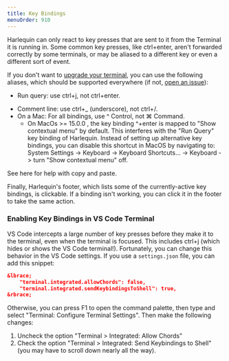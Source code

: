 ```yaml
---
title: Key Bindings
menuOrder: 910
---
```


<script>
    import Key from "$lib/components/key.svelte"
    import Tip from "$lib/components/tip.svelte"
    import Link from "$lib/components/link.svelte"
</script>

Harlequin can only react to key presses that are sent to it from the Terminal it is running in. Some common key presses, like <Key>ctrl+enter</Key>, aren't forwarded correctly by some terminals, or may be aliased to a different key or even a different sort of event.

If you don't want to [upgrade your terminal](terminal-recommendations), you can use the following aliases, which should be supported everywhere (if not, [open an issue](https://github.com/tconbeer/harlequin/issues)):

- Run query: use <Key>ctrl+j</Key>, not <Key>ctrl+enter</Key>.
<!-- prettier-ignore -->
- Comment line: use <Key>ctrl+\_</Key> (underscore), not <Key>ctrl+/</Key>.
- On a Mac: For all bindings, use <Key>^ Control</Key>, not <Key>⌘ Command</Key>.
  - On MacOs >= 15.0.0 , the key binding <Key>^+enter</Key> is mapped to "Show contextual menu" by default. This interferes with the "Run Query" key binding of Harlequin. Instead of setting up alternative key bindings, you can disable this shortcut in MacOS by navigating to: System Settings -> Keyboard -> Keyboard Shortcuts... -> Keyboard -> turn "Show contextual menu" off.

<Tip>
<Link href="copying-and-pasting">See here</Link> for help with copy and paste.
</Tip>

Finally, Harlequin's footer, which lists some of the currently-active key bindings, is clickable. If a binding isn't working, you can click it in the footer to take the same action.

### Enabling Key Bindings in VS Code Terminal

VS Code intercepts a large number of key presses before they make it to the terminal, even when the terminal is focused. This includes <Key>ctrl+j</Key> (which hides or shows the VS Code terminal!). Fortunately, you can change this behavior in the VS Code settings. If you use a `settings.json` file, you can add this snippet:

```json
&lbrace;
    "terminal.integrated.allowChords": false,
    "terminal.integrated.sendKeybindingsToShell": true,
&rbrace;
```

Otherwise, you can press <Key>F1</Key> to open the command palette, then type and select "Terminal: Configure Terminal Settings". Then make the following changes:

1. Uncheck the option "Terminal > Integrated: Allow Chords"
2. Check the option "Terminal > Integrated: Send Keybindings to Shell" (you may have to scroll down nearly all the way).
